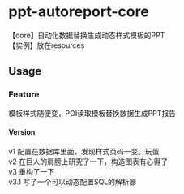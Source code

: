 # ppt-autoreport-core
【core】自动化数据替换生成动态样式模板的PPT  
【实例】放在resources

## Usage
### Feature
模板样式随便变，POI读取模板替换数据生成PPT报告

#### Version
v1 配置在数据库里面，发现样式页码一变。玩蛋  
v2 在巨人的肩膀上研究了一下，构造图表有心得了  
v3 重构了一下  
v3.1 写了一个可以动态配置SQL的解析器
